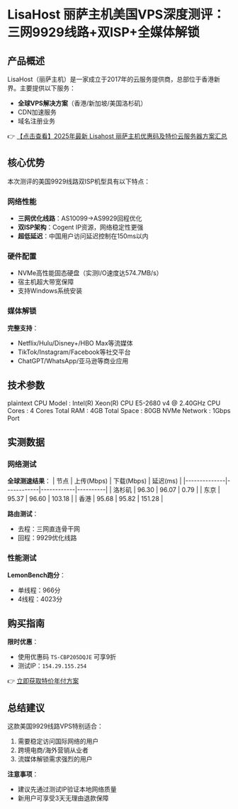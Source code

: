 # LisaHost 丽萨主机美国VPS深度测评：三网9929线路+双ISP+全媒体解锁

## 产品概述

LisaHost（丽萨主机）是一家成立于2017年的云服务提供商，总部位于香港新界。主要提供以下服务：
- **全球VPS解决方案**（香港/新加坡/美国洛杉矶）
- CDN加速服务
- 域名注册业务

👉 [【点击查看】2025年最新 Lisahost 丽萨主机优惠码及特价云服务器方案汇总](https://bit.ly/lisazhuji)

## 核心优势

本次测评的美国9929线路双ISP机型具有以下特点：

### 网络性能
- **三网优化线路**：AS10099→AS9929回程优化
- **双ISP架构**：Cogent IP资源，网络稳定性更强
- **超低延迟**：中国用户访问延迟控制在150ms以内

### 硬件配置
- NVMe高性能固态硬盘（实测I/O速度达574.7MB/s）
- 宿主机超大带宽保障
- 支持Windows系统安装

### 媒体解锁
**完整支持**：
- Netflix/Hulu/Disney+/HBO Max等流媒体
- TikTok/Instagram/Facebook等社交平台
- ChatGPT/WhatsApp/亚马逊等商业应用

## 技术参数

plaintext
CPU Model    : Intel(R) Xeon(R) CPU E5-2680 v4 @ 2.40GHz
CPU Cores    : 4 Cores
Total RAM    : 4GB 
Total Space  : 80GB NVMe
Network      : 1Gbps Port

## 实测数据

### 网络测试
**全球测速结果**：
| 节点         | 上传(Mbps) | 下载(Mbps) | 延迟(ms) |
|--------------|------------|------------|----------|
| 洛杉矶       | 96.30      | 96.07      | 0.79     |
| 东京         | 95.37      | 96.60      | 103.18   |
| 香港         | 95.68      | 95.82      | 151.28   |

**路由测试**：
- 去程：三网直连骨干网
- 回程：9929优化线路

### 性能测试
**LemonBench跑分**：
- 单线程：966分
- 4线程：4023分

## 购买指南

**限时优惠**：
- 使用优惠码 `TS-CBP205DQJE` 可享9折
- 测试IP：`154.29.155.254`

👉 [立即获取特价年付方案](https://bit.ly/lisazhuji)

## 总结建议

这款美国9929线路VPS特别适合：
1. 需要稳定访问国际网络的用户
2. 跨境电商/海外营销从业者
3. 流媒体解锁需求强烈的用户

**注意事项**：
- 建议先通过测试IP验证本地网络质量
- 新用户可享受3天无理由退款保障
